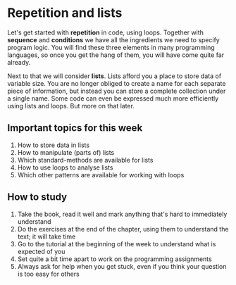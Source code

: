 # Repetition and lists

Let's get started with **repetition** in code, using loops. Together with **sequence** and **conditions** we have all the ingredients we need to specify program logic. You will find these three elements in many programming languages, so once you get the hang of them, you will have come quite far already.

Next to that we will consider **lists**. Lists afford you a place to store data of variable size. You are no longer obliged to create a name for each separate piece of information, but instead you can store a complete collection under a single name. Some code can even be expressed much more efficiently using lists and loops. But more on that later.

## Important topics for this week

1. How to store data in lists
2. How to manipulate (parts of) lists
3. Which standard-methods are available for lists
4. How to use loops to analyse lists
5. Which other patterns are available for working with loops

## How to study

1. Take the book, read it well and mark anything that's hard to immediately understand
2. Do the exercises at the end of the chapter, using them to understand the text; it will take time
3. Go to the tutorial at the beginning of the week to understand what is expected of you
4. Set quite a bit time apart to work on the programming assignments
5. Always ask for help when you get stuck, even if you think your question is too easy for others
